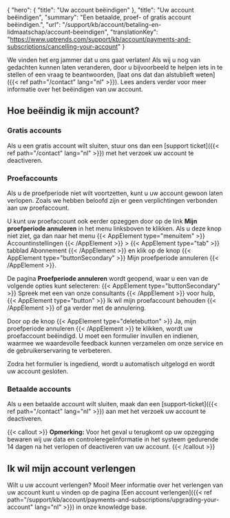 {
  "hero": {
    "title": "Uw account beëindigen"
  },
  "title": "Uw account beëindigen",
  "summary": "Een betaalde, proef- of gratis account beëindigen.",
  "url": "/support/kb/account/betaling-en-lidmaatschap/account-beeindigen",
  "translationKey": "https://www.uptrends.com/support/kb/account/payments-and-subscriptions/cancelling-your-account"
}

We vinden het erg jammer dat u ons gaat verlaten! Als wij u nog van gedachten kunnen laten veranderen, door u bijvoorbeeld te helpen iets in te stellen of een vraag te beantwoorden, [laat ons dat dan alstublieft weten]({{< ref path="/contact" lang="nl" >}}). Lees anders verder voor meer informatie over het beëindigen van uw account.

## Hoe beëindig ik mijn account?

### Gratis accounts

Als u een gratis account wilt sluiten, stuur ons dan een [support ticket]({{< ref path="/contact" lang="nl" >}}) met het verzoek uw account te deactiveren.

### Proefaccounts

Als u de proefperiode niet wilt voortzetten, kunt u uw account gewoon laten verlopen. Zoals we hebben beloofd zijn er geen verplichtingen verbonden aan uw proefaccount.

U kunt uw proefaccount ook eerder opzeggen door op de link **Mijn proefperiode annuleren** in het menu linksboven te klikken. Als u deze knop niet ziet, ga dan naar het menu {{< AppElement type="menuitem" >}}  Accountinstellingen {{< /AppElement >}} > {{< AppElement type="tab" >}} tabblad Abonnement {{< /AppElement >}} en klik op de knop {{< AppElement type="buttonSecondary" >}} Mijn proefperiode annuleren {{< /AppElement >}}.

De pagina **Proefperiode annuleren** wordt geopend, waar u een van de volgende opties kunt selecteren: {{< AppElement type="buttonSecondary" >}} Spreek met een van onze consultants {{< /AppElement >}} voor hulp, {{< AppElement type=\"button\" >}} Ik wil mijn proefaccount behouden {{< /AppElement >}} of ga verder met de annulering.

Door op de knop {{< AppElement type=\"deletebutton\" >}} Ja, mijn proefperiode annuleren {{< /AppElement >}} te klikken, wordt uw proefaccount beëindigd. U moet een formulier invullen en indienen, waarmee we waardevolle feedback kunnen verzamelen om onze service en de gebruikerservaring te verbeteren.

Zodra het formulier is ingediend, wordt u automatisch uitgelogd en wordt uw account gesloten.

### Betaalde accounts

Als u een betaalde account wilt sluiten, maak dan een [support-ticket]({{< ref path="/contact" lang="nl" >}}) aan met het verzoek uw account te deactiveren.

{{< callout >}}
**Opmerking:** Voor het geval u terugkomt op uw opzegging bewaren wij uw data en controleregelinformatie in het systeem gedurende 14 dagen na het verlopen of deactiveren van uw account.
{{< /callout >}}

## Ik wil mijn account verlengen

Wilt u uw account verlengen? Mooi! Meer informatie over het verlengen van uw account kunt u vinden op de pagina [Een account verlengen]({{< ref path="/support/kb/account/payments-and-subscriptions/upgrading-your-account" lang="nl" >}}) in onze knowledge base.
